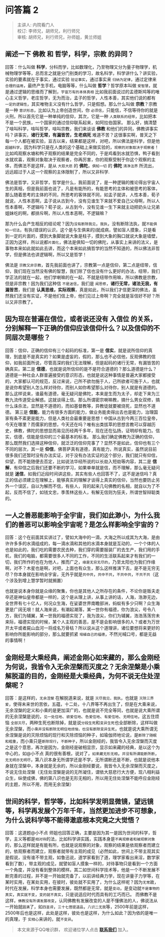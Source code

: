 # 问答篇 2

> 主讲人: 内院看门人 <br />
> 校订: 李师兄，胡师兄，利行师兄 <br />
> 审核: 胡师兄，利行师兄，孙师姐，黄兰师姐 <br />

## 阐述一下 **佛教** 和 **哲学**，**科学**，**宗教** 的异同？

回答：什么叫做 **科学**，分科而学，比如数理化，乃至物理又分为量子物理学，机械物理学等等，总而言之就是分门别类的学习，故名科学，科学讲什么？讲实验，实验的要素就在于事实，通过实验 `验证事实`，通过事实来 `归纳为定律`，通过定律来 `合理的运用`，最终产生手机，电脑等等，什么叫做 **哲学**？哲学原本叫做 `爱智慧`，就是通过逻辑的思维而了解到，`宇宙万有的本体真相` 比如我前面说过的孟德斯鸠等的唯心主义哲学，老庄哲学，无为而治，孟子的哲学，人性本善，其实他们说的都有 `一定的逻辑性`，其实唯物主义没有什么哲学，只是假想。那么什么叫做 **宗教**？宗教是一种 `意识形态`，比如认为上帝创造世间，你 `必须信`，只能信，不信等待你的就是火刑，所以首先它是一种单纯的信仰，其次，它是一种 `人类联系的纽带`，比如把本不是一个民族，一个国家的通过信仰联系起来，如阿拉伯国家。
那么好，搞清楚了啥叫科学，啥叫哲学，啥叫宗教，我们来谈谈 **佛教** 和他们的异同，佛教讲事实吗？讲事实，**诸行无常，有漏皆苦，生老病死** 难道不苦？这很事实啊，普天之下每一个人都在被实验，亘古以来，结果都是这样，对吧，所以佛法是科学，但是他 `超越科学`，因为科学只是在人类的这个基础上来做实验的，`观察的对象取决于观察者`！比如鸡观察水塘和鸭子观察的结果是完全不同的，于是鸡看到水就恐惧，鸭子看到水就欢喜，观察对象取决于观察者，你再厉害，你的观察受制于你这个观察的主体，而佛法不是这样，是从 `大慈大悲` 的 **佛陀**，`俱知一切` 的 **佛陀** `清净法界` 所流出，远远超过于人这一个观察的主体限制了，所以又非科学.

佛法是哲学，又非哲学，哲学是什么，我前面说了，是一种逻辑的推论得出宇宙人生的真相，但是我前面也说了，凡是有能所的，有能思考的主体和被思考的客体，那么随着思考的主体的不同，所思考的客体就不同，如孟子就讲，人性本善，荀子就说，人性本恶啊，孟子说从古到今，没有见谁生下来就不爱自己父母啊，所以人性本善啊，不逻辑吗？荀子说，从古到今，没有见谁一生下来就主动把奶头让兄弟姐妹吃的啊，都排斥啊，所以人性本恶啊，不逻辑嘛？

那为什么会产生相反的结论呢？因为`没有断除我见`，`我执`，没有断除法执，就`不能俱知一切法`，有执(错误的认识，这个是与生俱来的)就成病，譬如盲人摸象，只是看到一定的片面的，摸到大象脚就说大象是柱子，摸到大象的胸口就说大象是墙壁，正因为这样，所以说都`片面化`，佛法是俱知一切的佛陀，从事实上来讲的法义，是事物本来如此就如此去讲，而这个本来如此搞哲学的当然不知道的，所以佛法非哲学，但是佛法也讲逻辑啊，所以又是哲学！

佛法是 `宗教又非宗教`，首先我前面也讲了，宗教第一点是信仰，第二点是纽带，信仰，我们现在当然没有佛的智慧，我们除了信也没有什么更好的办法，纽带，我们学正法的就在一起，他们学喇嘛的在一起，不就是纽带作用嘛，所以佛教是宗教，但是非宗教！因为我们这种信 `不是迷信`，我们是 `闻思修`，**诸行无常，诸法无我，有漏皆苦**，我们是 **认真思维，实际观察**，真是如此，所以我们才信更深的佛法，虽然我们还没有实证，不是他们信上帝，他们见过上帝啊？完全就是盲信好不好？所以又非宗教了。

## 因为现在普遍在信位，或者说还没有 **入信位** 的关系，分别解释一下正确的信仰应该信仰什么？以及信仰的不同层次是哪些？

回答：信仰，正确的信仰有三个起码的标准，第一是 **信实**，就是说所信仰的真理，到底是不是真实的？如果是虚妄的，假的，那么也不必信他，反观佛教的信仰，如我前面所说，尽管高深的我们无法理解，但是起码的诸行无常，有漏皆苦的确真实。第二是 **信德**，也就是说所信仰的是不是符合道德的？那么道德是什么？道德是一种社会人群普遍接受的意识形态，也就是说这种事情是普遍大家都接受的，大家都认可的规范，反过来说，己所不欲勿施于人，己所欲者可施于人，也就是说你希望别人怎么样对待你，而别人如你希望那么对待你，别人就是有道德的。那么这样说来，谁最有道德，毫无疑问是佛陀，本来是生而为太子，却走下来为三教九流传道受业解惑。这就谈得上信。那么所谓密宗喇嘛教，搞什么男女双修，搞什么诛杀法，显然是不道德的，而如基督教等，异教徒就要被烧死，显然也不道德。
第三是 **信能**，能力有很多方面的能力，做业务能卖得出去也是能力，治理国家有条不紊更是能力，但是人类社会最重要是思想！中国从古到今两三百位皇帝，今天在哪里？而儒家的思想，今天还在吗？唯有出类拔萃的思想言教可以穿越历史，佛教，佛陀的思想显而易见历经两千多年，现在还在弘扬，证明却有能力。信实，信德，信能是信仰的三个最基本的标准。
那么我们确定佛教为正确的信仰，那么既然我们选择这种信仰，就泛泛的信仰完事了？显然不是如此，信仰也有三个不同的层次，其一是 **仰信**，佛菩萨真有道德，真有能力，所说真实，虽然说目前很多我们还暂时没有办法实证，对于没有办法实证的这个部分，我们就只有仰信，仰望，而不能随便去否定，比如说法华经所说的以长劫入短劫等内容，其二是 **信解**，有仰信之后我们还要不断的学习，如果单单就是信，而不理解，那么毫无疑问就是 **迷信**，如我们近段时间讲这些，其实有些人也回答不了，这不是迷信吗？真正的信必须建立在理解上，能够真实的理解才谈得上真实的信仰，当然也要防止另外一个误区，自以为解而不信，有些人，背的起来几句佛教的名相，就自以为了不起，反而不信了，如钱文忠，季羡林这些人，有解无信则为狂夫，所谓世智辩聪类的。

## 一人之善恶能影响于全宇宙，我们如此渺小，为什么我们的善恶可以影响全宇宙呢？是怎么样影响全宇宙的？

回答：这个在前面其实讲过了，譬如大海中的一滴，大海之所以成其为大海，是由许许多多的水滴组成的，每一滴水滴和其他的水滴本身就是互动的，一个个体的人也是如此的，我们吃的需要农民去种，我们穿的需要服装厂的去生产，我们用的手机，我们的电脑，都需要很多人不同的工作，不同的生活联系起来才有我们的一切，我们所作的也在为他人，推而广之，`缘是无穷无尽的`，乃至太阳也为我们作缘啊，对不？木星也是啊，对吧，上面也有众生，那么这样推演下去，是不是无穷无尽？你本身就在影响全宇宙，无外乎就是`共中共`，`共中不共`，`不共中共`，`不共不共`（这个涉及到增上慧学暂时就搁置）

也就是说本身你就是众缘的聚集，你也是其他人之所存在的条件，不论你是贩夫走卒还是神仙皇帝都是一样的，这个是从理上讲，从事上讲的话，人海，浩渺无边，全世界有七十亿人，何况众生海，在娑婆世界南瞻部洲，蚂蚁有多少只啊？众生海更是广阔无垠！就人海来说，有潮起潮落，某一世你有福德，你为浪尖，号令八方，我们为辅翼，某一世我的福德实现了，我为浪尖，你们为辅翼，浩浩荡荡穷未来际，福德实现的时候，某个人主观的善恶，是不是会影响很多的人？或者为万世开太平或者屍山血河一将成名万骨枯？所以说从这个道理讲，诸位要想将来更好的影响你所能影响的部分，那么就要抓紧 `培植自己的福德`，不然光喊口号，都是无益的事情啊！


## 金刚经是大乘经典，阐述**金刚心如来藏**的，那么金刚经为何说，我皆令入无余涅槃而灭度之？无余涅槃是小乘解脱道的目的，金刚经是大乘经典，为何不说**无住处涅槃**呢？

回答：是这样的，`无余涅槃` 在解脱道来说，就是 `灭尽我见，我执`，也就是 `灭除三界爱`，使得未来世的苦依，五蕴，十二处，十八界等不再出生了，但是在大乘来说，无余涅槃的定义和小乘的是更加深广的，也就是说不完全等同，也就是说大乘所谓的无余涅槃是说的，`见一处住地`、`欲爱住地`、`色爱住地`、`有爱住地`、`无明住地`，这五住烦恼 `全部灭尽`，两种生死也断除掉，就是说`分段生死`和`变异生死`也全部断除，这样叫做无余涅槃，而`小乘并没有断除无明住地烦恼，也没有断除变异生死`，也就是说大乘所谓无余涅槃是说的灭除烦恼的现行和灭除烦恼的种子，如瑜伽师地论说，是`断除了随眠和粗重`，而小乘只是`断除现行`，`不断种子`，所以金刚经的，我皆令入无余涅槃而灭度之是这个意思，再次是因为，金刚经是破相显宗，显示如来藏的经典，是以这个为中心的，如@小不点 真的很有善根，说对了，`如来藏无形无相`，`并没有所谓能断所断`，`无无明亦无明尽`，第八识本身无所谓学还是不学，无所谓断还是不断，也就是说他本身就在涅槃中，本身就是无余的，所以金刚经要说，我皆令入无余涅槃而灭度之，不说无住处涅槃（无住处涅槃是说的无所凝住，谓依大慈悲行大方便，现八相利益众生，纵使成佛，佛的第八识也是无形无相的，所以用无住处涅槃不能呼应金刚经的主题，所以不用，而用无余涅槃）

## 世间的**科学**，**哲学**等，比如科学发明显微镜，望远镜等，科学再发展个万年千年，当然更加进步不可想象，为什么说科学等不能得澈底根本究竟之大觉悟？

回答：这道题@小不点 师姐也回答正确，主要是因为其一是因为世间的科学，哲学，主义等都是`相对待`的法，比如科学讲实践，实践本身是`不离观察者和被观察对象`的，那么这样就是有能有所，也就是说观察的对象，观察的结果是依观察者而建立的，依观察者而建立，观察者就带有主观的成见（必然如此，世间上不带主观其实是假说，没有谁不带主观，如鲁迅说，道学家看到了道，理学家看出来淫，数学家看到了数），带主观的成见，就譬如盲人摸象一样的，对待事物只是看到一个方面一个角度，并没有看到整体的模样。其二如世间科学技术等，他是一个不断发展不断完善的过程，并不是一开始就完备了，以前讲经典力学，现在讲量子力学等，在某时实用，在某处实用，在彼时，彼处就不实用了，为什么这样呢？因为`无常`故，时代在发展，科学本身也需要发展，既然都是无常，就是`变动`，是变动就`不是事物的真实`，`真实就不变`，`变的就不真实`，只是说适应时代而具有的工巧而已。
而佛教不是这样，`佛教没有所谓发展改变`，认同佛教有发展改变的人是不懂佛法的人，佛说法从一开始就`圆满`了，如`四圣谛`，`三十七菩提道品`，`八识二无我`等，2500年前是这样，2500年后也是这样，此处是这样，彼处也是这样，为什么如此？因为依的是唯一的真理，于 `实相心`来讲的，就`不变异`。

> 本文来源于QQ唯识群， 欢迎诸位学人点击 **[联系我们](https://mp.weixin.qq.com/s/lZCfWjmLjgNR165Tx4_bCQ)** 加入。
